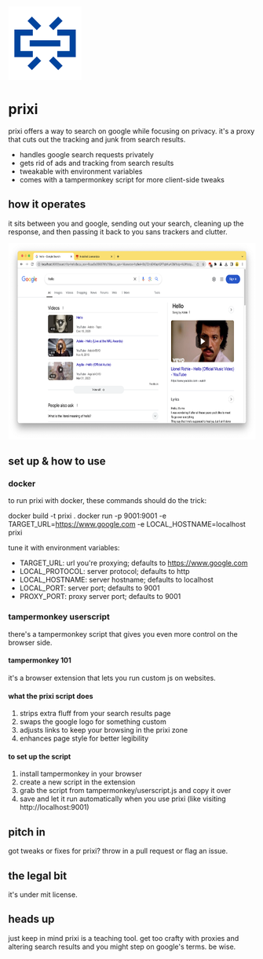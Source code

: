 <img src="readme.svg" height="150"/>

# prixi

prixi offers a way to search on google while focusing on privacy. it's a proxy that cuts out the tracking and junk from search results.

- handles google search requests privately
- gets rid of ads and tracking from search results
- tweakable with environment variables
- comes with a tampermonkey script for more client-side tweaks

## how it operates

it sits between you and google, sending out your search, cleaning up the response, and then passing it back to you sans trackers and clutter.

<center>
  <img src="readme.png" height="400"/>
</center>

## set up & how to use

### docker

to run prixi with docker, these commands should do the trick:

docker build -t prixi .
docker run -p 9001:9001 -e TARGET_URL=https://www.google.com -e LOCAL_HOSTNAME=localhost prixi

tune it with environment variables:

- TARGET_URL: url you're proxying; defaults to https://www.google.com
- LOCAL_PROTOCOL: server protocol; defaults to http
- LOCAL_HOSTNAME: server hostname; defaults to localhost
- LOCAL_PORT: server port; defaults to 9001
- PROXY_PORT: proxy server port; defaults to 9001

### tampermonkey userscript

there's a tampermonkey script that gives you even more control on the browser side.

#### tampermonkey 101

it's a browser extension that lets you run custom js on websites.

#### what the prixi script does

1. strips extra fluff from your search results page
2. swaps the google logo for something custom
3. adjusts links to keep your browsing in the prixi zone
4. enhances page style for better legibility

#### to set up the script

1. install tampermonkey in your browser
2. create a new script in the extension
3. grab the script from tampermonkey/userscript.js and copy it over
4. save and let it run automatically when you use prixi (like visiting http://localhost:9001)

## pitch in

got tweaks or fixes for prixi? throw in a pull request or flag an issue.

## the legal bit

it's under mit license.

## heads up

just keep in mind prixi is a teaching tool. get too crafty with proxies and altering search results and you might step on google's terms. be wise.
